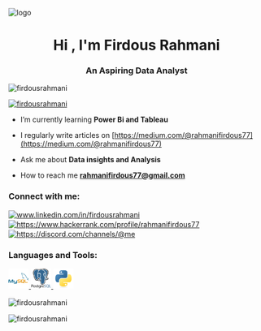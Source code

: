 ![logo](https://github.com/Firdousrahmani/firdous77/blob/main/Blue%20and%20White%20Gradient%20Profile%20Data%20Analyst%20LinkedIn%20Article%20Cover%20Image%20(1).png)

<h1 align="center">Hi , I'm Firdous Rahmani</h1>
<h3 align="center">An Aspiring Data Analyst</h3>

<p align="left"> <img src="https://komarev.com/ghpvc/?username=firdousrahmani&label=Profile%20views&color=0e75b6&style=flat" alt="firdousrahmani" /> </p>

<p align="left"> <a href="https://github.com/ryo-ma/github-profile-trophy"><img src="https://github-profile-trophy.vercel.app/?username=firdousrahmani" alt="firdousrahmani" /></a> </p>

- I’m currently learning **Power Bi and Tableau**

- I regularly write articles on [https://medium.com/@rahmanifirdous77](https://medium.com/@rahmanifirdous77)

- Ask me about **Data insights and Analysis**

- How to reach me **rahmanifirdous77@gmail.com**

<h3 align="left">Connect with me:</h3>
<p align="left">
<a href="https://linkedin.com/in/www.linkedin.com/in/firdousrahmani" target="blank"><img align="center" src="https://raw.githubusercontent.com/rahuldkjain/github-profile-readme-generator/master/src/images/icons/Social/linked-in-alt.svg" alt="www.linkedin.com/in/firdousrahmani" height="30" width="40" /></a>
<a href="https://www.hackerrank.com/https://www.hackerrank.com/profile/rahmanifirdous77" target="blank"><img align="center" src="https://raw.githubusercontent.com/rahuldkjain/github-profile-readme-generator/master/src/images/icons/Social/hackerrank.svg" alt="https://www.hackerrank.com/profile/rahmanifirdous77" height="30" width="40" /></a>
<a href="https://discord.gg/https://discord.com/channels/@me" target="blank"><img align="center" src="https://raw.githubusercontent.com/rahuldkjain/github-profile-readme-generator/master/src/images/icons/Social/discord.svg" alt="https://discord.com/channels/@me" height="30" width="40" /></a>
</p>

<h3 align="left">Languages and Tools:</h3>
<p align="left"> <a href="https://www.mysql.com/" target="_blank" rel="noreferrer"> <img src="https://raw.githubusercontent.com/devicons/devicon/master/icons/mysql/mysql-original-wordmark.svg" alt="mysql" width="40" height="40"/> </a> <a href="https://www.postgresql.org" target="_blank" rel="noreferrer"> <img src="https://raw.githubusercontent.com/devicons/devicon/master/icons/postgresql/postgresql-original-wordmark.svg" alt="postgresql" width="40" height="40"/> </a> <a href="https://www.python.org" target="_blank" rel="noreferrer"> <img src="https://raw.githubusercontent.com/devicons/devicon/master/icons/python/python-original.svg" alt="python" width="40" height="40"/> </a> </p>

<p><img align="center" src="https://github-readme-stats.vercel.app/api/top-langs?username=firdousrahmani&show_icons=true&locale=en&layout=compact" alt="firdousrahmani" /></p>

<p><img align="center" src="https://github-readme-streak-stats.herokuapp.com/?user=firdousrahmani&" alt="firdousrahmani" /></p>
